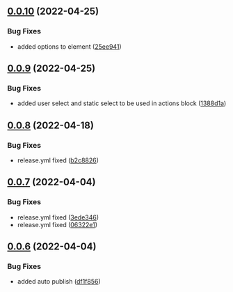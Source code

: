 ## [0.0.10](https://github.com/SpringRole/block-kit-builder/compare/v0.0.9...v0.0.10) (2022-04-25)


### Bug Fixes

* added options to element ([25ee941](https://github.com/SpringRole/block-kit-builder/commit/25ee941956b32816f47d0011bc1e5b05f5d983f6))

## [0.0.9](https://github.com/SpringRole/block-kit-builder/compare/v0.0.8...v0.0.9) (2022-04-25)


### Bug Fixes

* added user select and static select to be used in actions block ([1388d1a](https://github.com/SpringRole/block-kit-builder/commit/1388d1a1ce8852c62d8bf942e991f2d20cff10ba))

## [0.0.8](https://github.com/SpringRole/block-kit-builder/compare/v0.0.7...v0.0.8) (2022-04-18)


### Bug Fixes

* release.yml fixed ([b2c8826](https://github.com/SpringRole/block-kit-builder/commit/b2c882629e3e6ff5885c740d9639956820a5bb6e))

## [0.0.7](https://github.com/SpringRole/block-kit-builder/compare/v0.0.6...v0.0.7) (2022-04-04)


### Bug Fixes

* release.yml fixed ([3ede346](https://github.com/SpringRole/block-kit-builder/commit/3ede346506b69bc1540bea1a09320ec93e8fa538))
* release.yml fixed ([06322e1](https://github.com/SpringRole/block-kit-builder/commit/06322e1375d2611641241ca56f723f703996a182))

## [0.0.6](https://github.com/SpringRole/block-kit-builder/compare/v0.0.5...v0.0.6) (2022-04-04)


### Bug Fixes

* added auto publish ([df1f856](https://github.com/SpringRole/block-kit-builder/commit/df1f85687b4cc01c0fdba93b797b4e85942acdf1))
